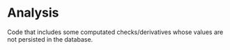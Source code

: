 # Analysis

Code that includes some computated checks/derivatives whose values are not persisted in the database.
